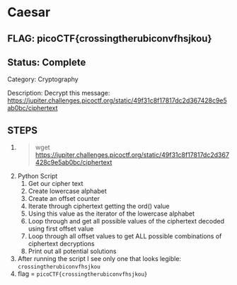 # Caesar

## FLAG: picoCTF{crossingtherubiconvfhsjkou}

## Status: Complete

Category: Cryptography

Description: Decrypt this message: <https://jupiter.challenges.picoctf.org/static/49f31c8f17817dc2d367428c9e5ab0bc/ciphertext>

## STEPS

1. > wget <https://jupiter.challenges.picoctf.org/static/49f31c8f17817dc2d367428c9e5ab0bc/ciphertext>
2. Python Script
   1. Get our cipher text
   2. Create lowercase alphabet
   3. Create an offset counter
   4. Iterate through ciphertext getting the ord() value
   5. Using this value as the iterator of the lowercase alphabet
   6. Loop through and get all possible values of the ciphertext decoded using first offset value
   7. Loop through all offset values to get ALL possible combinations of ciphertext decryptions
   8. Print out all potential solutions
3. After running the script I see only one that looks legible: `crossingtherubiconvfhsjkou`
4. flag = `picoCTF{crossingtherubiconvfhsjkou}`
